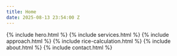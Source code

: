 ```yaml
---
title: Home
date: 2025-08-13 23:54:00 Z
---
```


{% include hero.html %}
{% include services.html %}
{% include approach.html %}
{% include rice-calculation.html %}
{% include about.html %}
{% include contact.html %}

